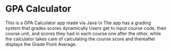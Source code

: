 # GPA Calculator
This is a GPA Calculator app made via Java \n
The app has a grading system that grades scores dynamically
Users get to input course code, their course unit, and scores they had in each course one after the other, while the calculator takes care of calculating the course score and thereafter displays the Grade Point Average.
